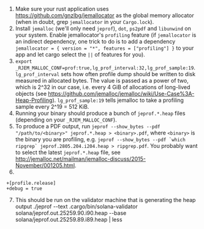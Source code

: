 1. Make sure your rust application uses https://github.com/gnzlbg/jemallocator as the global memory allocator (when in doubt,  grep `jemallocator` in your `Cargo.lock`).
2. Install `jemalloc` (we'll only need `jeprof`), `dot`, `ps2pdf` and `libunwind` on your system. Enable jemallocator's `profiling` feature (if `jemallocator` is an indirect dependency, one trick to do is to add a dependency `jemallocator = { version = "*", features = ["profiling"] }` to your app and let cargo select the `||` of features for you).
3. `export _RJEM_MALLOC_CONF=prof:true,lg_prof_interval:32,lg_prof_sample:19`.
`lg_prof_interval` sets how often profile dump should be written to disk measured in allocated bytes. The value is passed as a power of two, which is 2^32 in our case, i.e. every 4 GiB of allocations of long-lived objects (see https://github.com/jemalloc/jemalloc/wiki/Use-Case%3A-Heap-Profiling). `lg_prof_sample:19` tells jemalloc to take a profiling sample every 2^19 = 512 KiB.
4. Running your binary should produce a bunch of `jeprof.*.heap` files (depending on your `_RJEM_MALLOC_CONF`).
5. To produce a PDF output, run `jeprof --show_bytes --pdf "/path/to/<binary>" jeprof.*.heap > <binary>.pdf`, where `<binary>` is the binary you are profiling, e.g.
``jeprof --show_bytes --pdf `which ripgrep` jeprof.2805.204.i204.heap > ripgrep.pdf``.
You probably want to select the latest `jeprof.*.heap` file, see http://jemalloc.net/mailman/jemalloc-discuss/2015-November/001205.html.
6. 
```
+[profile.release]
+debug = true
```
7. This should be run on the validator machine that is generating the heap output
./jeprof --text .cargo/bin/solana-validator solana/jeprof.out.25259.90.i90.heap --base solana/jeprof.out.25259.89.i89.heap  | less

